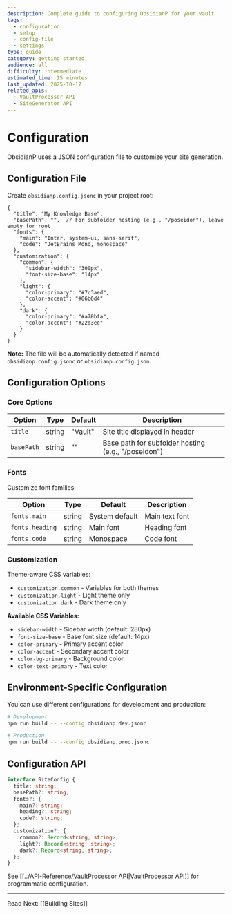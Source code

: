 ```yaml
---
description: Complete guide to configuring ObsidianP for your vault
tags:
  - configuration
  - setup
  - config-file
  - settings
type: guide
category: getting-started
audience: all
difficulty: intermediate
estimated_time: 15 minutes
last_updated: 2025-10-17
related_apis:
  - VaultProcessor API
  - SiteGenerator API
---
```


# Configuration

ObsidianP uses a JSON configuration file to customize your site generation.

## Configuration File

Create `obsidianp.config.jsonc` in your project root:

```jsonc
{
  "title": "My Knowledge Base",
  "basePath": "",  // For subfolder hosting (e.g., "/poseidon"), leave empty for root
  "fonts": {
    "main": "Inter, system-ui, sans-serif",
    "code": "JetBrains Mono, monospace"
  },
  "customization": {
    "common": {
      "sidebar-width": "300px",
      "font-size-base": "14px"
    },
    "light": {
      "color-primary": "#7c3aed",
      "color-accent": "#06b6d4"
    },
    "dark": {
      "color-primary": "#a78bfa",
      "color-accent": "#22d3ee"
    }
  }
}
```

**Note:** The file will be automatically detected if named `obsidianp.config.jsonc` or `obsidianp.config.json`.

## Configuration Options

### Core Options

| Option | Type | Default | Description |
|--------|------|---------|-------------|
| `title` | string | "Vault" | Site title displayed in header |
| `basePath` | string | "" | Base path for subfolder hosting (e.g., "/poseidon") |

### Fonts

Customize font families:

| Option | Type | Default | Description |
|--------|------|---------|-------------|
| `fonts.main` | string | System default | Main text font |
| `fonts.heading` | string | Main font | Heading font |
| `fonts.code` | string | Monospace | Code font |

### Customization

Theme-aware CSS variables:

- `customization.common` - Variables for both themes
- `customization.light` - Light theme only
- `customization.dark` - Dark theme only

**Available CSS Variables:**
- `sidebar-width` - Sidebar width (default: 280px)
- `font-size-base` - Base font size (default: 14px)
- `color-primary` - Primary accent color
- `color-accent` - Secondary accent color
- `color-bg-primary` - Background color
- `color-text-primary` - Text color

## Environment-Specific Configuration

You can use different configurations for development and production:

```bash
# Development
npm run build -- --config obsidianp.dev.jsonc

# Production
npm run build -- --config obsidianp.prod.jsonc
```

## Configuration API

```typescript
interface SiteConfig {
  title: string;
  basePath?: string;
  fonts?: {
    main?: string;
    heading?: string;
    code?: string;
  };
  customization?: {
    common?: Record<string, string>;
    light?: Record<string, string>;
    dark?: Record<string, string>;
  };
}
```

See [[../API-Reference/VaultProcessor API|VaultProcessor API]] for programmatic configuration.

---

Read Next: [[Building Sites]]
